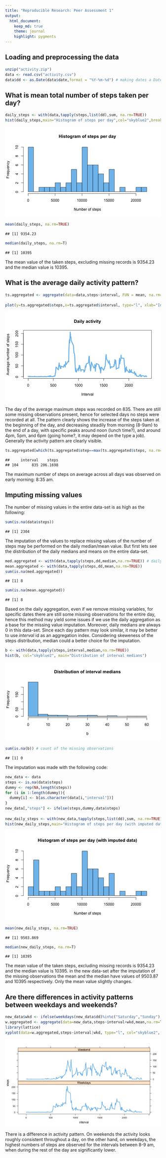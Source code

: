 ```yaml
---
title: "Reproducible Research: Peer Assessment 1"
output: 
  html_document:
    keep_md: true
    theme: journal
    highlight: pygments 
---
```



## Loading and preprocessing the data

```r
unzip("activity.zip")
data <- read.csv("activity.csv")
data$dd <- as.Date(data$date,format = "%Y-%m-%d") # making dates a Date format
```



## What is mean total number of steps taken per day?


```r
daily_steps <- with(data,tapply(steps,list(dd),sum, na.rm=TRUE))
hist(daily_steps,main="Histogram of steps per day",col="skyblue2",breaks = 20, xlab="Number of steps")
```

![plot of chunk unnamed-chunk-2](figure/unnamed-chunk-2-1.png) 

```r
mean(daily_steps, na.rm=TRUE)
```

```
## [1] 9354.23
```

```r
median(daily_steps, na.rm=T)
```

```
## [1] 10395
```

The mean value of the taken steps, excluding missing records is 9354.23 and the median value is 10395.

## What is the average daily activity pattern?


```r
ts.aggregated <- aggregate(data=data,steps~interval, FUN = mean, na.rm=TRUE)

plot(y=ts.aggregated$steps,x=ts.aggregated$interval, type="l", xlab="Interval", ylab="Average number of steps", col="skyblue2",lwd=4, main="Daily activity")
```

![plot of chunk unnamed-chunk-3](figure/unnamed-chunk-3-1.png) 

The day of the average maximum steps was recorded on 835. There are still some missing observations present, hence for selected days no steps were recorded at all. The pattern clearly shows the increase of the steps taken at the beginning of the day, and decreasing steadily from morning (8-9am) to the end of a day, with specific peaks around noon (lunch time?), and around 4pm, 5pm, and 6pm (going home?, it may depend on the type a job). Generally the activity pattern are clearly visible. 



```r
ts.aggregated[which(ts.aggregated$step==max(ts.aggregated$steps, na.rm=TRUE)),]
```

```
##     interval    steps
## 104      835 206.1698
```

The maximum number of steps on average across all days was observed on early morning: 8:35 am. 

## Imputing missing values

The number of missing values in the entire data-set is as high as the following:

```r
sum(is.na(data$steps))
```

```
## [1] 2304
```

The imputation of the values to replace missing values of the number of steps may be performed on the daily median/mean value. But first lets see the distribution of the daily medians and means on the entire data-set.


```r
med.aggregated <- with(data,tapply(steps,dd,median,na.rm=TRUE)) # daily median is always 0
mean.aggregated <- with(data,tapply(steps,dd,mean,na.rm=TRUE))
sum(is.na(med.aggregated))
```

```
## [1] 8
```

```r
sum(is.na(mean.aggregated))
```

```
## [1] 8
```

Based on the daily aggregation, even if we remove missing variables, for specific dates there are still some missing observations for the entire day, hence this method may yield some issues if we use the daily aggregation as a base for the missing value imputation. Moreover, daily medians are always 0 in this data-set. Since each day pattern may look similar, it may be better to use *interval* id as an aggregation index. Considering skeweness of the steps distribution, median could a better choice for the imputation.


```r
b <- with(data,tapply(steps,interval,median,na.rm=TRUE))
hist(b, col="skyblue2", main="Distribution of interval medians")
```

![plot of chunk unnamed-chunk-7](figure/unnamed-chunk-7-1.png) 

```r
sum(is.na(b)) # count of the missing observations
```

```
## [1] 0
```

The imputation was made with the following code:


```r
new_data <- data
steps <- is.na(data$steps)
dummy <- rep(NA,length(steps))
for (i in 1:length(dummy)){ 
  dummy[i] <- b[as.character(data[i,"interval"])]
}
new_data[,"steps"] <- ifelse(steps,dummy,data$steps) 

new_daily_steps <- with(new_data,tapply(steps,list(dd),sum, na.rm=TRUE))
hist(new_daily_steps,main="Histogram of steps per day (with imputed data)",col="skyblue2",breaks = 20, xlab="Number of steps")
```

![plot of chunk unnamed-chunk-8](figure/unnamed-chunk-8-1.png) 

```r
mean(new_daily_steps, na.rm=TRUE)
```

```
## [1] 9503.869
```

```r
median(new_daily_steps, na.rm=T)
```

```
## [1] 10395
```

The mean value of the taken steps, excluding missing records is 9354.23 and the median value is 10395. in the new data-set after the imputation of the missing observations the mean and the median have values of 9503.87 and 10395 respectively. Only the mean value  slightly changes. 


## Are there differences in activity patterns between weekdays and weekends?


```r
new_data$wkd <- ifelse(weekdays(new_data$dd)%in%c("Saturday","Sunday"),"Weekend","Weekdays")
w.aggregated <- aggregate(data=new_data,steps~interval+wkd,mean,na.rm=TRUE)
library(lattice)
xyplot(data=w.aggregated,steps~interval|wkd, type="l", col="skyblue2", lwd=3, layout = c(1,2))
```

![plot of chunk unnamed-chunk-9](figure/unnamed-chunk-9-1.png) 

There is a difference in activity pattern. On weekends the activity looks roughly consistent throughout a day, on the other hand, on weekdays, the highest numbers of steps are observed for the intervals between 8-9 am, when during the rest of the day are significantly lower. 
